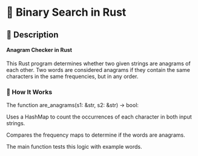 
# 🏹 Binary Search in Rust

## 📌 Description

#### Anagram Checker in Rust

This Rust program determines whether two given strings are anagrams of each other. Two words are considered anagrams if they contain the same characters in the same frequencies, but in any order.

### 🚀 How It Works

The function are_anagrams(s1: &str, s2: &str) -> bool:

Uses a HashMap to count the occurrences of each character in both input strings.

Compares the frequency maps to determine if the words are anagrams.

The main function tests this logic with example words.
